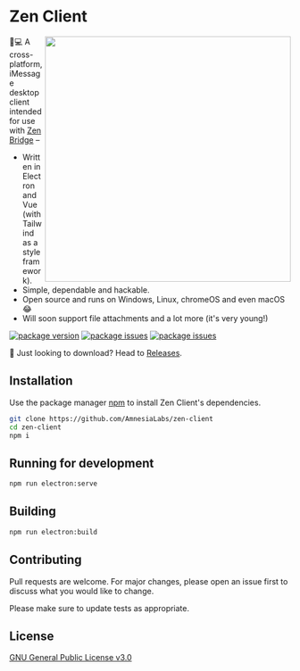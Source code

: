 # Zen Client 

<img align="right" src="https://i.imgur.com/hQMkd3y.gif" width="440">

💬💻 A cross-platform, iMessage desktop client intended for use with [Zen Bridge](https://github.com/AmnesiaLabs/zen-bridge) –

- Written in Electron and Vue (with Tailwind as a style framework).
- Simple, dependable and hackable.
- Open source and runs on Windows, Linux, chromeOS and even macOS 😂
- Will soon support file attachments and a lot more (it's very young!)

[![package version](https://img.shields.io/github/package-json/v/AmnesiaLabs/zen-client?color=g&label=version)](https://github.com/AmnesiaLabs/zen-client)
[![package issues](https://img.shields.io/github/issues-raw/AmnesiaLabs/zen-client)](https://github.com/AmnesiaLabs/zen-client)
[![package issues](https://img.shields.io/github/issues-closed/AmnesiaLabs/zen-client)](https://github.com/AmnesiaLabs/zen-client)

🧶 Just looking to download? Head to [Releases](https://github.com/AmnesiaLabs/zen-client/releases).

## Installation

Use the package manager [npm](https://npmjs.com) to install Zen Client's dependencies.
```bash
git clone https://github.com/AmnesiaLabs/zen-client
cd zen-client
npm i
```

## Running for development

```bash
npm run electron:serve
```

## Building

```bash
npm run electron:build
```

## Contributing
Pull requests are welcome. For major changes, please open an issue first to discuss what you would like to change.

Please make sure to update tests as appropriate.

## License
[GNU General Public License v3.0](https://github.com/AmnesiaLabs/zen-client/blob/master/LICENSE.md)
